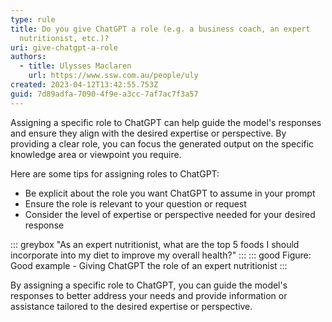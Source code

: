 ```yaml
---
type: rule
title: Do you give ChatGPT a role (e.g. a business coach, an expert
  nutritionist, etc.)?
uri: give-chatgpt-a-role
authors:
  - title: Ulysses Maclaren
    url: https://www.ssw.com.au/people/uly
created: 2023-04-12T13:42:55.753Z
guid: 7d89adfa-7090-4f9e-a3cc-7af7ac7f3a57
---
```

Assigning a specific role to ChatGPT can help guide the model's responses and ensure they align with the desired expertise or perspective. By providing a clear role, you can focus the generated output on the specific knowledge area or viewpoint you require.
            
<!--endintro-->
 
Here are some tips for assigning roles to ChatGPT:
* Be explicit about the role you want ChatGPT to assume in your prompt
* Ensure the role is relevant to your question or request
* Consider the level of expertise or perspective needed for your desired response

::: greybox 
"As an expert nutritionist, what are the top 5 foods I should incorporate into my diet to improve my overall health?"
:::
::: good
Figure: Good example - Giving ChatGPT the role of an expert nutritionist
:::

By assigning a specific role to ChatGPT, you can guide the model's responses to better address your needs and provide information or assistance tailored to the desired expertise or perspective.